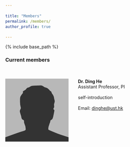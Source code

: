 ```yaml
---

title: "Members"
permalink: /members/
author_profile: true

---
```


{% include base_path %}

### Current members
<br/><br/>
**Dr. Ding He** <img align="right" style="float: left; padding-right: 30px;" src="/images/bio-photo.jpg" width="200" height="200"> 
<br>
Assistant Professor, PI 
<br/><br/>
self-introduction
<br/><br/>
Email: dinghe@ust.hk
